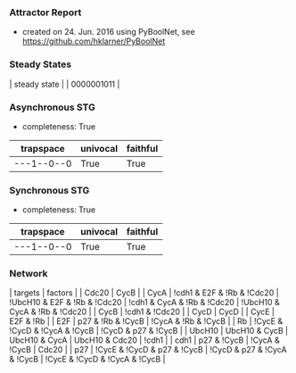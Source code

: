 

### Attractor Report
 * created on 24. Jun. 2016 using PyBoolNet, see https://github.com/hklarner/PyBoolNet

### Steady States
| steady state |
| 0000001011   |

### Asynchronous STG
 * completeness: True

| trapspace      | univocal  | faithful  |
| -------------- | --------- | --------- |
| ---1--0--0     | True      | True      |

### Synchronous STG
 * completeness: True

| trapspace      | univocal  | faithful  |
| -------------- | --------- | --------- |
| ---1--0--0     | True      | True      |

### Network
| targets | factors                                                                                                                 |
| Cdc20   | CycB                                                                                                                    |
| CycA    | !cdh1 & E2F & !Rb & !Cdc20 | !UbcH10 & E2F & !Rb & !Cdc20 | !cdh1 & CycA & !Rb & !Cdc20 | !UbcH10 & CycA & !Rb & !Cdc20 |
| CycB    | !cdh1 & !Cdc20                                                                                                          |
| CycD    | CycD                                                                                                                    |
| CycE    | E2F & !Rb                                                                                                               |
| E2F     | p27 & !Rb & !CycB | !CycA & !Rb & !CycB                                                                                 |
| Rb      | !CycE & !CycD & !CycA & !CycB | !CycD & p27 & !CycB                                                                     |
| UbcH10  | UbcH10 & CycB | UbcH10 & CycA | UbcH10 & Cdc20 | !cdh1                                                                  |
| cdh1    | p27 & !CycB | !CycA & !CycB | Cdc20                                                                                     |
| p27     | !CycE & !CycD & p27 & !CycB | !CycD & p27 & !CycA & !CycB | !CycE & !CycD & !CycA & !CycB                               |

